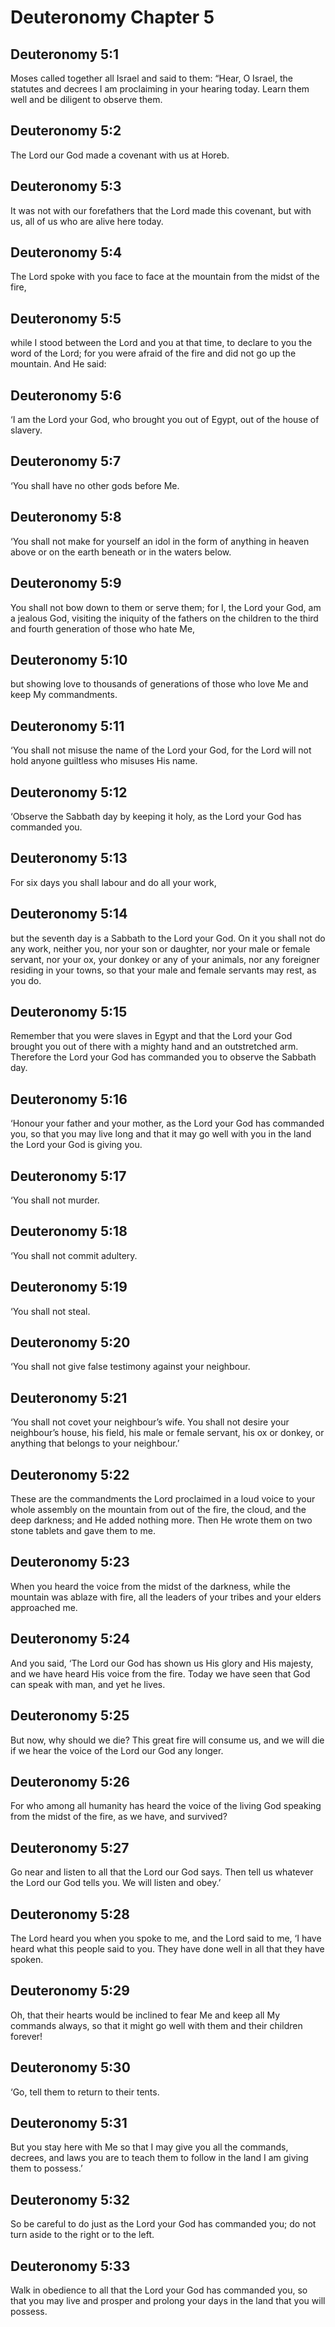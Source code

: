 # Deuteronomy Chapter 5

## Deuteronomy 5:1
Moses called together all Israel and said to them: “Hear, O Israel, the statutes and decrees I am proclaiming in your hearing today. Learn them well and be diligent to observe them.

## Deuteronomy 5:2
The Lord our God made a covenant with us at Horeb.

## Deuteronomy 5:3
It was not with our forefathers that the Lord made this covenant, but with us, all of us who are alive here today.

## Deuteronomy 5:4
The Lord spoke with you face to face at the mountain from the midst of the fire,

## Deuteronomy 5:5
while I stood between the Lord and you at that time, to declare to you the word of the Lord; for you were afraid of the fire and did not go up the mountain. And He said:

## Deuteronomy 5:6
‘I am the Lord your God, who brought you out of Egypt, out of the house of slavery.

## Deuteronomy 5:7
‘You shall have no other gods before Me.

## Deuteronomy 5:8
‘You shall not make for yourself an idol in the form of anything in heaven above or on the earth beneath or in the waters below.

## Deuteronomy 5:9
You shall not bow down to them or serve them; for I, the Lord your God, am a jealous God, visiting the iniquity of the fathers on the children to the third and fourth generation of those who hate Me,

## Deuteronomy 5:10
but showing love to thousands of generations of those who love Me and keep My commandments.

## Deuteronomy 5:11
‘You shall not misuse the name of the Lord your God, for the Lord will not hold anyone guiltless who misuses His name.

## Deuteronomy 5:12
‘Observe the Sabbath day by keeping it holy, as the Lord your God has commanded you.

## Deuteronomy 5:13
For six days you shall labour and do all your work,

## Deuteronomy 5:14
but the seventh day is a Sabbath to the Lord your God. On it you shall not do any work, neither you, nor your son or daughter, nor your male or female servant, nor your ox, your donkey or any of your animals, nor any foreigner residing in your towns, so that your male and female servants may rest, as you do.

## Deuteronomy 5:15
Remember that you were slaves in Egypt and that the Lord your God brought you out of there with a mighty hand and an outstretched arm. Therefore the Lord your God has commanded you to observe the Sabbath day.

## Deuteronomy 5:16
‘Honour your father and your mother, as the Lord your God has commanded you, so that you may live long and that it may go well with you in the land the Lord your God is giving you.

## Deuteronomy 5:17
‘You shall not murder.

## Deuteronomy 5:18
‘You shall not commit adultery.

## Deuteronomy 5:19
‘You shall not steal.

## Deuteronomy 5:20
‘You shall not give false testimony against your neighbour.

## Deuteronomy 5:21
‘You shall not covet your neighbour’s wife. You shall not desire your neighbour’s house, his field, his male or female servant, his ox or donkey, or anything that belongs to your neighbour.’

## Deuteronomy 5:22
These are the commandments the Lord proclaimed in a loud voice to your whole assembly on the mountain from out of the fire, the cloud, and the deep darkness; and He added nothing more. Then He wrote them on two stone tablets and gave them to me.

## Deuteronomy 5:23
When you heard the voice from the midst of the darkness, while the mountain was ablaze with fire, all the leaders of your tribes and your elders approached me.

## Deuteronomy 5:24
And you said, ‘The Lord our God has shown us His glory and His majesty, and we have heard His voice from the fire. Today we have seen that God can speak with man, and yet he lives.

## Deuteronomy 5:25
But now, why should we die? This great fire will consume us, and we will die if we hear the voice of the Lord our God any longer.

## Deuteronomy 5:26
For who among all humanity has heard the voice of the living God speaking from the midst of the fire, as we have, and survived?

## Deuteronomy 5:27
Go near and listen to all that the Lord our God says. Then tell us whatever the Lord our God tells you. We will listen and obey.’

## Deuteronomy 5:28
The Lord heard you when you spoke to me, and the Lord said to me, ‘I have heard what this people said to you. They have done well in all that they have spoken.

## Deuteronomy 5:29
Oh, that their hearts would be inclined to fear Me and keep all My commands always, so that it might go well with them and their children forever!

## Deuteronomy 5:30
‘Go, tell them to return to their tents.

## Deuteronomy 5:31
But you stay here with Me so that I may give you all the commands, decrees, and laws you are to teach them to follow in the land I am giving them to possess.’

## Deuteronomy 5:32
So be careful to do just as the Lord your God has commanded you; do not turn aside to the right or to the left.

## Deuteronomy 5:33
Walk in obedience to all that the Lord your God has commanded you, so that you may live and prosper and prolong your days in the land that you will possess.
